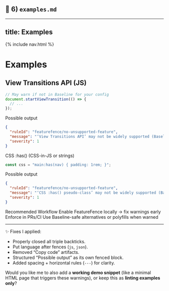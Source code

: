 ## 🧪 6) `examples.md`
---
title: Examples
---

<link rel="stylesheet" href="{{ '/assets/site.css' | relative_url }}">
{% include nav.html %}

# Examples

## View Transitions API (JS)
```js
// May warn if not in Baseline for your config
document.startViewTransition(() => {
  // ...
});
```
Possible output

```json
{
  "ruleId": "featurefence/no-unsupported-feature",
  "message": "‘View Transitions API’ may not be widely supported (Baseline check failed).",
  "severity": 1
}
```

CSS :has() (CSS-in-JS or strings)
```js
const css = "main:has(nav) { padding: 1rem; }";
```

Possible output
```json
{
  "ruleId": "featurefence/no-unsupported-feature",
  "message": "‘CSS :has() pseudo-class’ may not be widely supported (Baseline check failed).",
  "severity": 1
}
```
Recommended Workflow
Enable FeatureFence locally → fix warnings early
Enforce in PRs/CI
Use Baseline-safe alternatives or polyfills when warned

---

✨ Fixes I applied:
- Properly closed all triple backticks.  
- Put language after fences (`js`, `json`).  
- Removed “Copy code” artifacts.  
- Structured “Possible output” as its own fenced block.  
- Added spacing + horizontal rules (`---`) for clarity.  

Would you like me to also add a **working demo snippet** (like a minimal HTML page that triggers these warnings), or keep this as **linting examples only**?







